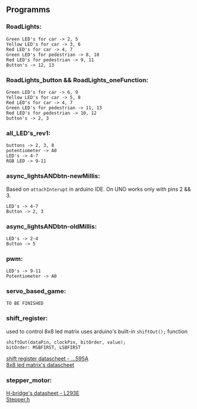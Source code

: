 ## Programms
### RoadLights:
```
Green LED's for car -> 2, 5
Yellow LED's for car -> 3, 6
Red LED's for car -> 4, 7
Green LED's for pedestrian -> 8, 10
Red LED's for pedestrian -> 9, 11
Button's -> 12, 13
```
### RoadLights_button && RoadLights_oneFunction:
```
Green LED's for car -> 6, 9
Yellow LED's for car -> 5, 8
Red LED's for car -> 4, 7
Green LED's for pedestrian -> 11, 13
Red LED's for pedestrian -> 10, 12
button's -> 2, 3
```
### all_LED's_rev1:
```
buttons -> 2, 3, 8
potentiometer -> A0
LED's -> 4-7
RGB LED -> 9-11
```
### async_lightsANDbtn-newMillis:
Based on ```attachInterupt``` in arduino IDE. On UNO works only with pins 2 && 3. 
```
LED's -> 4-7
Button -> 2, 3
```
### async_lightsANDbtn-oldMillis:
```
LED's -> 2-4
Button -> 5
```
### pwm:
```
LED's -> 9-11
Potentiometer -> A0
```
### servo_based_game:  
```TO BE FINISHED```
### shift_register:  
used to control 8x8 led matrix
uses arduino's built-in ```shiftOut();``` function
```
shiftOut(dataPin, clockPin, bitOrder, value);
bitOrder: MSBFIRST, LSBFIRST
```
[shift register datascheet - ...595A](https://www.alldatasheet.com/datasheet-pdf/pdf/12192/ONSEMI/MC74HC595A.html)  
[8x8 led matrix's datascheet](https://components101.com/sites/default/files/component_datasheet/LED%20Matrix%20Datasheet.pdf)
### stepper_motor:    
[H-bridge's datasheet - L293E](https://pdf1.alldatasheet.com/datasheet-pdf/view/227655/STMICROELECTRONICS/L293E.html)  
[Stepper.h](https://www.arduino.cc/reference/en/libraries/stepper/) 

